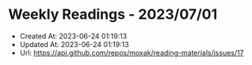 # Weekly Readings - 2023/07/01

- Created At: 2023-06-24 01:19:13
- Updated At: 2023-06-24 01:19:13
- Url: https://api.github.com/repos/moxak/reading-materials/issues/17


